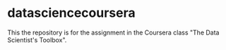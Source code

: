 # datasciencecoursera
This the repository is for the assignment in the Coursera class "The Data Scientist's Toolbox".
